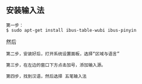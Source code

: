 ## 安装输入法
```
第一步：
$ sudo apt-get install ibus-table-wubi ibus-pinyin
```
然后
````
第二步，安装好后，打开系统设置面板，选择“区域与语言”

第三步，在左边的窗口下方点击加号，添加输入源。

第四步，找到汉语，然后选择 五笔输入法
````
